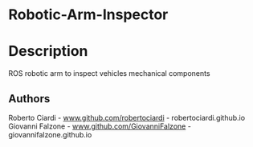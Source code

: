 # Robotic-Arm-Inspector
# Description
ROS robotic arm to inspect vehicles mechanical components

## Authors
Roberto Ciardi - www.github.com/robertociardi - robertociardi.github.io 
Giovanni Falzone - www.github.com/GiovanniFalzone - giovannifalzone.github.io 
